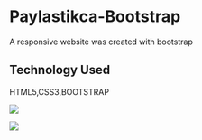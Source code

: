 <h1>Paylastikca-Bootstrap</h2>

A responsive website was created with bootstrap

<h2>Technology Used</h2>

HTML5,CSS3,BOOTSTRAP

![](ekran5.gif)

![](ekran5devamı.gif)